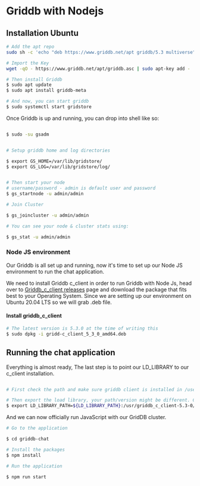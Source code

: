 # Griddb with Nodejs

## Installation Ubuntu

```bash
# Add the apt repo
sudo sh -c 'echo "deb https://www.griddb.net/apt griddb/5.3 multiverse" >>  /etc/apt/sources.list.d/griddb.list'

# Import the Key
wget -qO - https://www.griddb.net/apt/griddb.asc | sudo apt-key add -

# Then install Griddb
$ sudo apt update
$ sudo apt install griddb-meta

# And now, you can start griddb
$ sudo systemctl start gridstore

```

Once Griddb is up and running, you can drop into shell like so:

```bash

$ sudo -su gsadm


# Setup griddb home and log directories

$ export GS_HOME=/var/lib/gridstore/
$ export GS_LOG=/var/lib/gridstore/log/


# Then start your node
# username/password - admin is default user and password
$ gs_startnode -u admin/admin

# Join Cluster

$ gs_joincluster -u admin/admin

# You can see your node & cluster stats using:

$ gs_stat -u admin/admin
```

### Node JS environment

Our Griddb is all set up and running, now it's time to set up our Node JS environment to run the chat application.

We need to install Griddb c_client in order to run Griddb with Node Js, head over to [Griddb_c_client releases](https://github.com/griddb/c_client/releases) page and download the package that fits best to your Operating System. Since we are setting up our environment on Ubuntu 20.04 LTS so we will grab .deb file.

#### Install griddb_c_client

```bash
# The latest version is 5.3.0 at the time of writing this
$ sudo dpkg -i gridd-c_client_5_3_0_amd64.deb

```

## Running the chat application

Everything is almost ready, The last step is to point our LD_LIBRARY to our c_client installation.

```bash

# First check the path and make sure griddb client is installed in /user

# Then export the load library, your path/version might be different. Change accordingly
$ export LD_LIBRARY_PATH=${LD_LIBRARY_PATH}:/usr/griddb_c_client-5.3-0/lib/

```

And we can now officially run JavaScript with our GridDB cluster.

```bash
# Go to the application

$ cd griddb-chat

# Install the packages
$ npm install

# Run the application

$ npm run start
```

